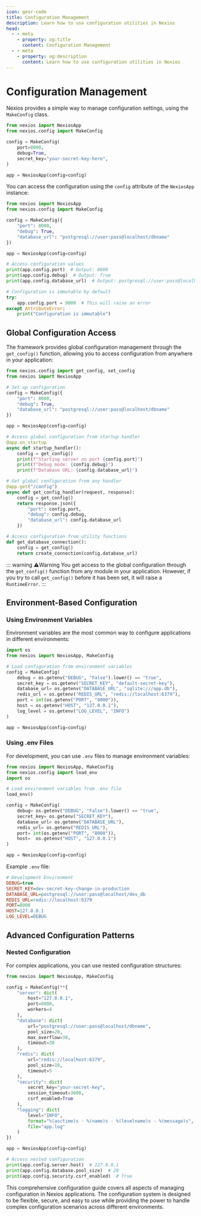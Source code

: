 ```yaml
---
icon: gear-code
title: Configuration Management
description: Learn how to use configuration utilities in Nexios
head:
  - - meta
    - property: og:title
      content: Configuration Management
  - - meta
    - property: og:description
      content: Learn how to use configuration utilities in Nexios
---
```


# Configuration Management
 
Nexios provides a simple way to manage configuration settings, using the `MakeConfig` class.

```python
from nexios import NexiosApp
from nexios.config import MakeConfig

config = MakeConfig(
    port=8000,
    debug=True,
    secret_key="your-secret-key-here",
)

app = NexiosApp(config=config)
```

You can access the configuration using the `config` attribute of the `NexiosApp` instance:

```python
from nexios import NexiosApp
from nexios.config import MakeConfig

config = MakeConfig({
    "port": 8000,
    "debug": True,
    "database_url": "postgresql://user:pass@localhost/dbname"
})

app = NexiosApp(config=config)

# Access configuration values
print(app.config.port)  # Output: 8000
print(app.config.debug)  # Output: True
print(app.config.database_url)  # Output: postgresql://user:pass@localhost/dbname

# Configuration is immutable by default
try:
    app.config.port = 9000  # This will raise an error
except AttributeError:
    print("Configuration is immutable")
```

## Global Configuration Access

The framework provides global configuration management through the `get_config()` function, allowing you to access configuration from anywhere in your application:

```python
from nexios.config import get_config, set_config
from nexios import NexiosApp

# Set up configuration
config = MakeConfig({
    "port": 8000,
    "debug": True,
    "database_url": "postgresql://user:pass@localhost/dbname"
})

app = NexiosApp(config=config)

# Access global configuration from startup handler
@app.on_startup
async def startup_handler():
    config = get_config()
    print(f"Starting server on port {config.port}")
    print(f"Debug mode: {config.debug}")
    print(f"Database URL: {config.database_url}")

# Get global configuration from any handler
@app.get("/config")
async def get_config_handler(request, response):
    config = get_config()
    return response.json({
        "port": config.port,
        "debug": config.debug,
        "database_url": config.database_url
    })

# Access configuration from utility functions
def get_database_connection():
    config = get_config()
    return create_connection(config.database_url)
```

::: warning ⚠️Warning
You get access to the global configuration through the `get_config()` function from any module in your application. However, if you try to call `get_config()` before it has been set, it will raise a `RuntimeError`.
:::



## Environment-Based Configuration

### Using Environment Variables

Environment variables are the most common way to configure applications in different environments:

```python
import os
from nexios import NexiosApp, MakeConfig

# Load configuration from environment variables
config = MakeConfig(
    debug = os.getenv("DEBUG", "False").lower() == "true",
    secret_key = os.getenv("SECRET_KEY", "default-secret-key"),
    database_url= os.getenv("DATABASE_URL", "sqlite:///app.db"),
    redis_url = os.getenv("REDIS_URL", "redis://localhost:6379"),
    port = int(os.getenv("PORT", "8000")),
    host = os.getenv("HOST", "127.0.0.1"),
    log_level = os.getenv("LOG_LEVEL", "INFO")
)

app = NexiosApp(config=config)
```

### Using .env Files

For development, you can use `.env` files to manage environment variables:

```python
from nexios import NexiosApp, MakeConfig
from nexios.config import load_env
import os

# Load environment variables from .env file
load_env()

config = MakeConfig(
    debug= os.getenv("DEBUG", "False").lower() == "true",
    secret_key= os.getenv("SECRET_KEY"),
    database_url= os.getenv("DATABASE_URL"),
    redis_url= os.getenv("REDIS_URL"),
    port= int(os.getenv("PORT", "8000")),
    host=  os.getenv("HOST", "127.0.0.1")
)

app = NexiosApp(config=config)
```

Example `.env` file:
```ini
# Development Environment
DEBUG=true
SECRET_KEY=dev-secret-key-change-in-production
DATABASE_URL=postgresql://user:pass@localhost/dev_db
REDIS_URL=redis://localhost:6379
PORT=8000
HOST=127.0.0.1
LOG_LEVEL=DEBUG
```



## Advanced Configuration Patterns

### Nested Configuration

For complex applications, you can use nested configuration structures:

```python
from nexios import NexiosApp, MakeConfig

config = MakeConfig(**{
    "server": dict(
        host="127.0.0.1",
        port=8000,
        workers=4
    ),
    "database": dict(
        url="postgresql://user:pass@localhost/dbname",
        pool_size=20,
        max_overflow=30,
        timeout=30
    ),
    "redis": dict(
        url="redis://localhost:6379",
        pool_size=10,
        timeout=5
    ),
    "security": dict(
        secret_key="your-secret-key",
        session_timeout=3600,
        csrf_enabled=True
    ),
    "logging": dict(
        level="INFO",
        format="%(asctime)s - %(name)s - %(levelname)s - %(message)s",
        file="app.log"
    )
})

app = NexiosApp(config=config)

# Access nested configuration
print(app.config.server.host)  # 127.0.0.1
print(app.config.database.pool_size)  # 20
print(app.config.security.csrf_enabled)  # True
```


This comprehensive configuration guide covers all aspects of managing configuration in Nexios applications. The configuration system is designed to be flexible, secure, and easy to use while providing the power to handle complex configuration scenarios across different environments.

